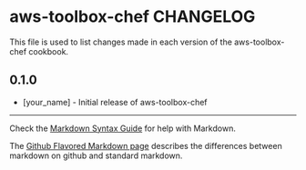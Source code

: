aws-toolbox-chef CHANGELOG
==========================

This file is used to list changes made in each version of the aws-toolbox-chef cookbook.

0.1.0
-----
- [your_name] - Initial release of aws-toolbox-chef

- - -
Check the [Markdown Syntax Guide](http://daringfireball.net/projects/markdown/syntax) for help with Markdown.

The [Github Flavored Markdown page](http://github.github.com/github-flavored-markdown/) describes the differences between markdown on github and standard markdown.
